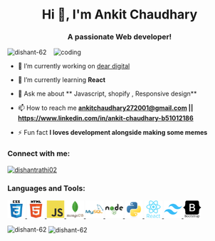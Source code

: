 <h1 align="center">Hi 👋, I'm  Ankit Chaudhary</h1>
<h3 align="center">A passionate Web developer!</h3>

<img align="right" alt="coding" width="400" src="https://user-images.githubusercontent.com/55389276/140866485-8fb1c876-9a8f-4d6a-98dc-08c4981eaf70.gif"/>

<p align="left"> <img src="https://komarev.com/ghpvc/?username=dishant-62&label=Profile%20views&color=0e75b6&style=flat" alt="dishant-62" /> </p>

- 🔭 I’m currently working on [dear digital](https://www.deardigital.com/)

- 🌱 I’m currently learning **React**

- 💬 Ask me about ** Javascript, shopify , Responsive design**

- 📫 How to reach me **ankitchaudhary272001@gmail.com || https://www.linkedin.com/in/ankit-chaudhary-b51012186**

- ⚡ Fun fact **I loves development alongside making some memes**

<h3 align="left">Connect with me:</h3>
<p align="left">
<a href="https://www.linkedin.com/in/ankit-chaudhary-b51012186/" target="blank"><img align="center" src="https://raw.githubusercontent.com/rahuldkjain/github-profile-readme-generator/master/src/images/icons/Social/linked-in-alt.svg" alt="dishantrathi02" height="30" width="40" /></a>
<!-- <a href="https://codeforces.com/profile/dishant_r" target="blank"><img align="center" src="https://raw.githubusercontent.com/rahuldkjain/github-profile-readme-generator/master/src/images/icons/Social/codeforces.svg" alt="dishant_r" height="30" width="40" /></a> -->
</p>
<link rel="stylesheet" href="https://cdnjs.cloudflare.com/ajax/libs/font-awesome/6.0.0/css/all.min.css" integrity="sha512-4AnbQHh0g5lfALtqJLla9+Odz54BrOES1G3YQgYyQLL84uu9vyQ2L5RucFjWxgxKJAw0/Z7mpt3mHfLMTs+J4Q==" crossorigin="anonymous" referrerpolicy="no-referrer" />
<h3 align="left">Languages and Tools:</h3>
<p align="left">

  <a href="https://www.w3schools.com/css/" target="_blank" rel="noreferrer">
    <img src="https://raw.githubusercontent.com/devicons/devicon/master/icons/css3/css3-original-wordmark.svg" alt="css3" width="40" height="40"/>
  </a>
  <a href="https://www.w3.org/html/" target="_blank" rel="noreferrer">
    <img src="https://raw.githubusercontent.com/devicons/devicon/master/icons/html5/html5-original-wordmark.svg" alt="html5" width="40" height="40"/>
  </a>
  <a href="https://developer.mozilla.org/en-US/docs/Web/JavaScript" target="_blank" rel="noreferrer">
    <img src="https://raw.githubusercontent.com/devicons/devicon/master/icons/javascript/javascript-original.svg" alt="javascript" width="40" height="40"/>
  </a>
  <a href="https://www.mongodb.com/" target="_blank" rel="noreferrer">
    <img src="https://raw.githubusercontent.com/devicons/devicon/master/icons/mongodb/mongodb-original-wordmark.svg" alt="mongodb" width="40" height="40"/>
  </a>
  <a href="https://www.mysql.com/" target="_blank" rel="noreferrer">
    <img src="https://raw.githubusercontent.com/devicons/devicon/master/icons/mysql/mysql-original-wordmark.svg" alt="mysql" width="40" height="40"/>
  </a>
  <a href="https://nodejs.org" target="_blank" rel="noreferrer">
    <img src="https://raw.githubusercontent.com/devicons/devicon/master/icons/nodejs/nodejs-original-wordmark.svg" alt="nodejs" width="40" height="40"/>
  </a>
  <a href="https://www.python.org" target="_blank" rel="noreferrer">
    <img src="https://raw.githubusercontent.com/devicons/devicon/master/icons/python/python-original.svg" alt="python" width="40" height="40"/>
  </a>
  <a href="https://reactjs.org/" target="_blank" rel="noreferrer">
    <img src="https://raw.githubusercontent.com/devicons/devicon/master/icons/react/react-original-wordmark.svg" alt="react" width="40" height="40"/>
  </a>
  <a href="https://tailwindcss.com/" target="_blank" rel="noreferrer">
    <img src="https://raw.githubusercontent.com/devicons/devicon/master/icons/tailwindcss/tailwindcss-plain.svg" alt="tailwindcss" width="40" height="40"/>
  </a>
  <a href="https://www.shopify.com/" target="_blank" rel="noreferrer">
    <i class="fab fa-shopify fa-2x"></i>
  </a>
  <a href="https://getbootstrap.com" target="_blank" rel="noreferrer">
    <img src="https://raw.githubusercontent.com/devicons/devicon/master/icons/bootstrap/bootstrap-plain-wordmark.svg" alt="bootstrap" width="40" height="40"/>
  </a>
</p>


<p><img align="left" src="https://github-readme-stats.vercel.app/api/top-langs?username=ankit55555&show_icons=true&locale=en&layout=compact" alt="dishant-62" /></p>

<p>&nbsp;<img align="center" src="https://github-readme-stats.vercel.app/api?username=ankit55555&show_icons=true&locale=en" alt="dishant-62" /></p>


